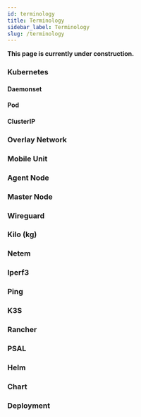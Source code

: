 ```yaml
---
id: terminology
title: Terminology
sidebar_label: Terminology
slug: /terminology
---
```


**This page is currently under construction.**

### Kubernetes

#### Daemonset

#### Pod

#### ClusterIP

### Overlay Network

### Mobile Unit

### Agent Node

### Master Node

### Wireguard

### Kilo (kg)

### Netem

### Iperf3

### Ping

### K3S

### Rancher

### PSAL

### Helm

### Chart

### Deployment

